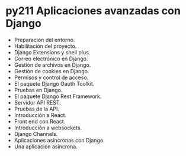 # py211 Aplicaciones avanzadas con Django

* Preparación del entorno.
* Habilitación del proyecto.
* Django Extensions y shell plus.
* Correo electrónico en Django.
* Gestión de archivos en Django.
* Gestión de cookies en Django.
* Permisos y control de acceso.
* El paquete Django Oauth Toolkit.
* Pruebas en Django.
* El paquete Django Rest Framework.
* Servidor API  REST.
* Pruebas de la API.
* Introducción a React.
* Front end con React.
* Introducción a websockets.
* Django Channels.
* Aplicaciones asíncronas con Django.
* Una aplicación asíncrona.

